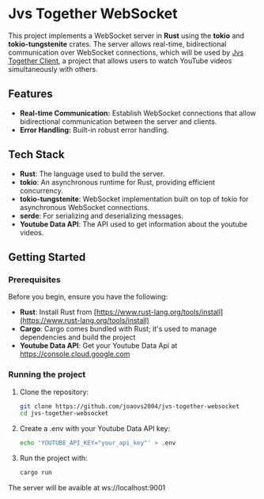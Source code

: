 # Jvs Together WebSocket

This project implements a WebSocket server in **Rust** using the **tokio** and **tokio-tungstenite** crates. The server allows real-time, bidirectional communication over WebSocket connections, which will be used by [Jvs Together Client](https://github.com/joaovs2004/jvs-together-client), a project that allows users to watch YouTube videos simultaneously with others.

## Features

- **Real-time Communication:** Establish WebSocket connections that allow bidirectional communication between the server and clients.
- **Error Handling:** Built-in robust error handling.

## Tech Stack

- **Rust**: The language used to build the server.
- **tokio**: An asynchronous runtime for Rust, providing efficient concurrency.
- **tokio-tungstenite**: WebSocket implementation built on top of tokio for asynchronous WebSocket connections.
- **serde**: For serializing and deserializing messages.
- **Youtube Data API**: The API used to get information about the youtube videos.

## Getting Started

### Prerequisites

Before you begin, ensure you have the following:

- **Rust**: Install Rust from [https://www.rust-lang.org/tools/install](https://www.rust-lang.org/tools/install)
- **Cargo**: Cargo comes bundled with Rust; it's used to manage dependencies and build the project
- **Youtube Data API**: Get your Youtube Data Api at https://console.cloud.google.com

### Running the project

1. Clone the repository:
   ```bash
   git clone https://github.com/joaovs2004/jvs-together-websocket
   cd jvs-together-websocket
   ```
2. Create a .env with your Youtube Data API key:
    ```bash
   echo 'YOUTUBE_API_KEY="your_api_key"' > .env
   ```
3. Run the project with:
    ```bash
   cargo run
   ```

The server will be avaible at ws://localhost:9001